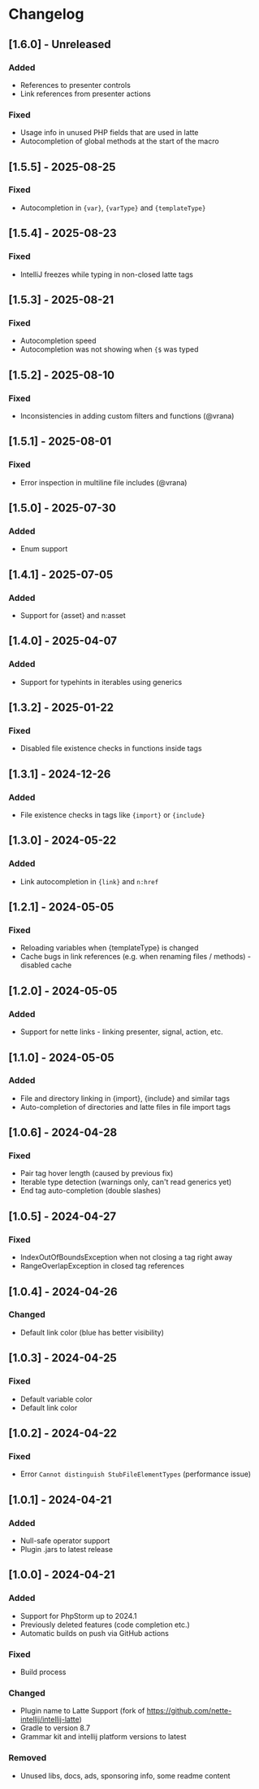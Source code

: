 # Changelog

## [1.6.0] - Unreleased

### Added

- References to presenter controls
- Link references from presenter actions

### Fixed

- Usage info in unused PHP fields that are used in latte
- Autocompletion of global methods at the start of the macro

## [1.5.5] - 2025-08-25

### Fixed

- Autocompletion in `{var}`, `{varType}` and `{templateType}`

## [1.5.4] - 2025-08-23

### Fixed

- IntelliJ freezes while typing in non-closed latte tags

## [1.5.3] - 2025-08-21

### Fixed

- Autocompletion speed
- Autocompletion was not showing when `{$` was typed

## [1.5.2] - 2025-08-10

### Fixed

- Inconsistencies in adding custom filters and functions (@vrana)

## [1.5.1] - 2025-08-01

### Fixed

- Error inspection in multiline file includes (@vrana)

## [1.5.0] - 2025-07-30

### Added

- Enum support

## [1.4.1] - 2025-07-05

### Added

- Support for {asset} and n:asset

## [1.4.0] - 2025-04-07

### Added

- Support for typehints in iterables using generics

## [1.3.2] - 2025-01-22

### Fixed

- Disabled file existence checks in functions inside tags

## [1.3.1] - 2024-12-26

### Added

- File existence checks in tags like `{import}` or `{include}`

## [1.3.0] - 2024-05-22

### Added

- Link autocompletion in `{link}` and `n:href`

## [1.2.1] - 2024-05-05

### Fixed

- Reloading variables when {templateType} is changed
- Cache bugs in link references (e.g. when renaming files / methods) - disabled cache

## [1.2.0] - 2024-05-05

### Added

- Support for nette links - linking presenter, signal, action, etc.

## [1.1.0] - 2024-05-05

### Added

- File and directory linking in {import}, {include} and similar tags
- Auto-completion of directories and latte files in file import tags

## [1.0.6] - 2024-04-28

### Fixed

- Pair tag hover length (caused by previous fix)
- Iterable type detection (warnings only, can't read generics yet)
- End tag auto-completion (double slashes)

## [1.0.5] - 2024-04-27

### Fixed

- IndexOutOfBoundsException when not closing a tag right away
- RangeOverlapException in closed tag references

## [1.0.4] - 2024-04-26

### Changed

- Default link color (blue has better visibility)

## [1.0.3] - 2024-04-25

### Fixed

- Default variable color
- Default link color

## [1.0.2] - 2024-04-22

### Fixed

- Error `Cannot distinguish StubFileElementTypes` (performance issue)

## [1.0.1] - 2024-04-21

### Added

- Null-safe operator support
- Plugin .jars to latest release

## [1.0.0] - 2024-04-21

### Added

- Support for PhpStorm up to 2024.1
- Previously deleted features (code completion etc.)
- Automatic builds on push via GitHub actions

### Fixed

- Build process

### Changed

- Plugin name to Latte Support (fork of https://github.com/nette-intellij/intellij-latte)
- Gradle to version 8.7
- Grammar kit and intellij platform versions to latest

### Removed

- Unused libs, docs, ads, sponsoring info, some readme content
